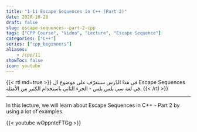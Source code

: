 ```yaml
---
title: "1-11 Escape Sequences in C++ (Part 2)"
date: 2020-10-28
draft: false
slug: escape-sequences--part-2-cpp
tags: ["CPP Course", "Video", "Lecture", "Escape Sequence"]
categories: ["C++"]
series: ["cpp_beginners"]
aliases:
    - /cpp/11
showToc: false
icon: youtube
---
```


{{< rtl md=true >}}
في هذا الدّرس سنتعرّف على موضوع ال Escape Sequences  في لغة سي بلس بلس - الجزء الثاني باستخدام الكثير من الأمثلة.
{{< /rtl >}}

---

In this lecture, we will learn about Escape Sequences in C++ - Part 2 by using a lot of examples.

{{< youtube wOppnteFTGg >}}